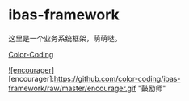 # ibas-framework
这里是一个业务系统框架，萌萌哒。

[Color-Coding](http://colorcoding.org/ "咔啦叩叮") 

[![encourager]](http://baike.baidu.com/link?url=OLSZnX7E4FSrhXLsepyyxqSJv2c48-M7XfiwnNTsWrVYTY_0E3hDHDSTvQrZVlEdH3StyWR_5XnYyGFLXijlyq)  
[encourager]:https://github.com/color-coding/ibas-framework/raw/master/encourager.gif "鼓励师"